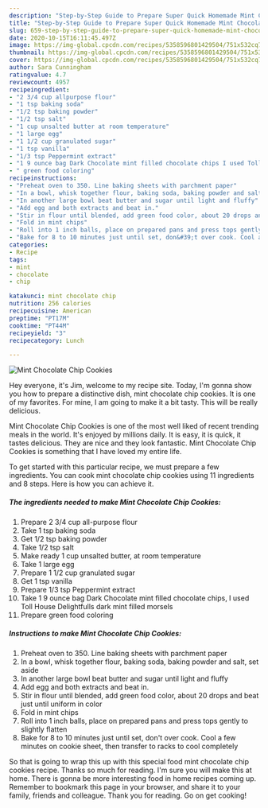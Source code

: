 ```yaml
---
description: "Step-by-Step Guide to Prepare Super Quick Homemade Mint Chocolate Chip Cookies"
title: "Step-by-Step Guide to Prepare Super Quick Homemade Mint Chocolate Chip Cookies"
slug: 659-step-by-step-guide-to-prepare-super-quick-homemade-mint-chocolate-chip-cookies
date: 2020-10-15T16:11:45.497Z
image: https://img-global.cpcdn.com/recipes/5358596801429504/751x532cq70/mint-chocolate-chip-cookies-recipe-main-photo.jpg
thumbnail: https://img-global.cpcdn.com/recipes/5358596801429504/751x532cq70/mint-chocolate-chip-cookies-recipe-main-photo.jpg
cover: https://img-global.cpcdn.com/recipes/5358596801429504/751x532cq70/mint-chocolate-chip-cookies-recipe-main-photo.jpg
author: Sara Cunningham
ratingvalue: 4.7
reviewcount: 4957
recipeingredient:
- "2 3/4 cup allpurpose flour"
- "1 tsp baking soda"
- "1/2 tsp baking powder"
- "1/2 tsp salt"
- "1 cup unsalted butter at room temperature"
- "1 large egg"
- "1 1/2 cup granulated sugar"
- "1 tsp vanilla"
- "1/3 tsp Peppermint extract"
- "1 9 ounce bag Dark Chocolate mint filled chocolate chips I used Toll House Delightfulls dark mint filled morsels"
- " green food coloring"
recipeinstructions:
- "Preheat oven to 350. Line baking sheets with parchment paper"
- "In a bowl, whisk together flour, baking soda, baking powder and salt, set aside"
- "In another large bowl beat butter and sugar until light and fluffy"
- "Add egg and both extracts and beat in."
- "Stir in flour until blended, add green food color, about 20 drops and beat just until uniform in color"
- "Fold in mint chips"
- "Roll into 1 inch balls, place on prepared pans and press tops gently to slightly flatten"
- "Bake for 8 to 10 minutes just until set, don&#39;t over cook. Cool a few minutes on cookie sheet, then transfer to racks to cool completely"
categories:
- Recipe
tags:
- mint
- chocolate
- chip

katakunci: mint chocolate chip 
nutrition: 256 calories
recipecuisine: American
preptime: "PT17M"
cooktime: "PT44M"
recipeyield: "3"
recipecategory: Lunch

---
```



![Mint Chocolate Chip Cookies](https://img-global.cpcdn.com/recipes/5358596801429504/751x532cq70/mint-chocolate-chip-cookies-recipe-main-photo.jpg)

Hey everyone, it's Jim, welcome to my recipe site. Today, I'm gonna show you how to prepare a distinctive dish, mint chocolate chip cookies. It is one of my favorites. For mine, I am going to make it a bit tasty. This will be really delicious.



Mint Chocolate Chip Cookies is one of the most well liked of recent trending meals in the world. It's enjoyed by millions daily. It is easy, it is quick, it tastes delicious. They are nice and they look fantastic. Mint Chocolate Chip Cookies is something that I have loved my entire life.


To get started with this particular recipe, we must prepare a few ingredients. You can cook mint chocolate chip cookies using 11 ingredients and 8 steps. Here is how you can achieve it.

<!--inarticleads1-->

##### The ingredients needed to make Mint Chocolate Chip Cookies:

1. Prepare 2 3/4 cup all-purpose flour
1. Take 1 tsp baking soda
1. Get 1/2 tsp baking powder
1. Take 1/2 tsp salt
1. Make ready 1 cup unsalted butter, at room temperature
1. Take 1 large egg
1. Prepare 1 1/2 cup granulated sugar
1. Get 1 tsp vanilla
1. Prepare 1/3 tsp Peppermint extract
1. Take 1 9 ounce bag Dark Chocolate mint filled chocolate chips, I used Toll House Delightfulls dark mint filled morsels
1. Prepare  green food coloring




<!--inarticleads2-->

##### Instructions to make Mint Chocolate Chip Cookies:

1. Preheat oven to 350. Line baking sheets with parchment paper
1. In a bowl, whisk together flour, baking soda, baking powder and salt, set aside
1. In another large bowl beat butter and sugar until light and fluffy
1. Add egg and both extracts and beat in.
1. Stir in flour until blended, add green food color, about 20 drops and beat just until uniform in color
1. Fold in mint chips
1. Roll into 1 inch balls, place on prepared pans and press tops gently to slightly flatten
1. Bake for 8 to 10 minutes just until set, don&#39;t over cook. Cool a few minutes on cookie sheet, then transfer to racks to cool completely




So that is going to wrap this up with this special food mint chocolate chip cookies recipe. Thanks so much for reading. I'm sure you will make this at home. There is gonna be more interesting food in home recipes coming up. Remember to bookmark this page in your browser, and share it to your family, friends and colleague. Thank you for reading. Go on get cooking!
